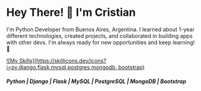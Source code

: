 <h1 align="left">Hey There! 👋 I'm Cristian</h1>
<p align="left">I'm Python Developer from Buenos Aires, Argentina. I learned about 1-year different technologies, created projects, and collaborated in building apps with other devs. I'm always ready for new opportunities and keep learning! 🚀
</p>

[![My Skills](https://skillicons.dev/icons?i=py,django,flask,mysql,postgres,mongodb, bootstrap)](https://skillicons.dev)
<h5 align="left"> Python | Django | Flask | MySQL | PostgreSQL | MongoDB | Bootstrap </h5>
